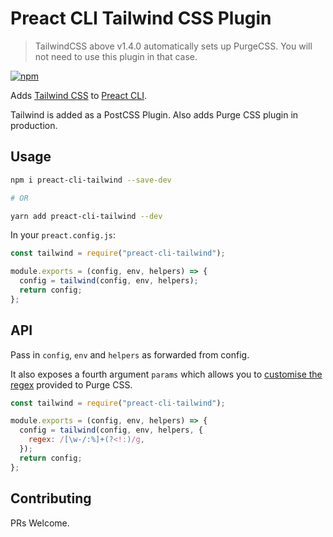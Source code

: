 # Preact CLI Tailwind CSS Plugin

> TailwindCSS above v1.4.0 automatically sets up PurgeCSS. You will not need to use this plugin in that case.

[![npm](https://img.shields.io/npm/v/preact-cli-tailwind)](https://www.npmjs.com/package/preact-cli-tailwind)

Adds [Tailwind CSS](https://tailwindcss.com/) to [Preact CLI](https://github.com/preactjs/preact-cli).

Tailwind is added as a PostCSS Plugin. Also adds Purge CSS plugin in production.

## Usage

```bash
npm i preact-cli-tailwind --save-dev

# OR

yarn add preact-cli-tailwind --dev
```

In your `preact.config.js`:

```js
const tailwind = require("preact-cli-tailwind");

module.exports = (config, env, helpers) => {
  config = tailwind(config, env, helpers);
  return config;
};
```

## API

Pass in `config`, `env` and `helpers` as forwarded from config.

It also exposes a fourth argument `params` which allows you to [customise the regex](https://tailwindcss.com/docs/controlling-file-size#understanding-the-regex) provided to Purge CSS.

```js
const tailwind = require("preact-cli-tailwind");

module.exports = (config, env, helpers) => {
  config = tailwind(config, env, helpers, {
    regex: /[\w-/:%]+(?<!:)/g,
  });
  return config;
};
```

## Contributing

PRs Welcome.
